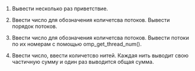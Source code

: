 1. Вывести несколько раз приветствие.

2. Ввести число для обозначения количетсва потоков. Вывести порядок потоков.

3. Ввести число для обозначения количетсва потоков. Вывести потоки по их номерам с помощью omp_get_thread_num().

4. Ввести число, ввести количетсво нитей. Каждая нить выводит свою частичную сумму и один раз выводится общая сумма.